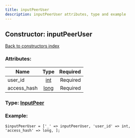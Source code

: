 ```yaml
---
title: inputPeerUser
description: inputPeerUser attributes, type and example
---
```

## Constructor: inputPeerUser  
[Back to constructors index](index.md)



### Attributes:

| Name     |    Type       | Required |
|----------|:-------------:|---------:|
|user\_id|[int](../types/int.md) | Required|
|access\_hash|[long](../types/long.md) | Required|



### Type: [InputPeer](../types/InputPeer.md)


### Example:

```
$inputPeerUser = ['_' => inputPeerUser, 'user_id' => int, 'access_hash' => long, ];
```
